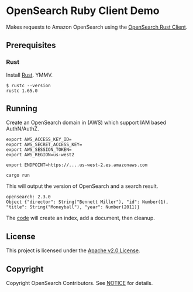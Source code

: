 # OpenSearch Ruby Client Demo

Makes requests to Amazon OpenSearch using the [OpenSearch Rust Client](https://github.com/opensearch-project/opensearch-rs).

## Prerequisites

### Rust

Install [Rust](https://www.rust-lang.org/tools/install). YMMV.

```
$ rustc --version
rustc 1.65.0
```

## Running

Create an OpenSearch domain in (AWS) which support IAM based AuthN/AuthZ.

```
export AWS_ACCESS_KEY_ID=
export AWS_SECRET_ACCESS_KEY=
export AWS_SESSION_TOKEN=
export AWS_REGION=us-west2

export ENDPOINT=https://....us-west-2.es.amazonaws.com

cargo run
```

This will output the version of OpenSearch and a search result.

```
opensearch: 2.3.0
Object {"director": String("Bennett Miller"), "id": Number(1), "title": String("Moneyball"), "year": Number(2011)}
```

The [code](src/main.rs) will create an index, add a document, then cleanup.

## License 

This project is licensed under the [Apache v2.0 License](LICENSE.txt).

## Copyright

Copyright OpenSearch Contributors. See [NOTICE](NOTICE.txt) for details.
